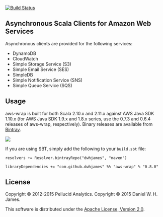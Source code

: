 [![Build Status](https://travis-ci.org/dwhjames/aws-wrap.svg?branch=master)](https://travis-ci.org/dwhjames/aws-wrap)

## Asynchronous Scala Clients for Amazon Web Services

Asynchronous clients are provided for the following services:

 * DynamoDB
 * CloudWatch
 * Simple Storage Service (S3)
 * Simple Email Service (SES)
 * SimpleDB
 * Simple Notification Service (SNS)
 * Simple Queue Service (SQS)

## Usage

aws-wrap is built for both Scala 2.10.x and 2.11.x against AWS Java SDK 1.10.x (for AWS Java SDK 1.9.x and 1.8.x series, use the 0.7.3 and 0.6.4 releases of aws-wrap, respectively). Binary releases are available from [Bintray]('https://bintray.com/dwhjames/maven/aws-wrap/view?source=watch').

<a href='https://bintray.com/dwhjames/maven/aws-wrap/view?source=watch' alt='Get automatic notifications about new "aws-wrap" versions'><img src='https://www.bintray.com/docs/images/bintray_badge_color.png'></a>

If you are using SBT, simply add the following to your `build.sbt` file:

```
resolvers += Resolver.bintrayRepo("dwhjames", "maven")

libraryDependencies += "com.github.dwhjames" %% "aws-wrap" % "0.8.0"
```

## License

Copyright © 2012-2015 Pellucid Analytics.
Copyright © 2015 Daniel W. H. James.

This software is distributed under the [Apache License, Version 2.0](LICENSE).
